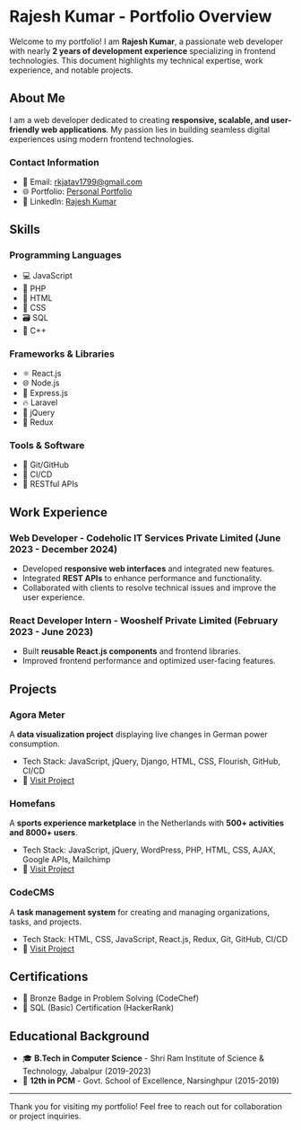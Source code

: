 # Rajesh Kumar - Portfolio Overview

Welcome to my portfolio! I am **Rajesh Kumar**, a passionate web developer with nearly **2 years of development experience** specializing in frontend technologies. This document highlights my technical expertise, work experience, and notable projects.

## About Me
I am a web developer dedicated to creating **responsive, scalable, and user-friendly web applications**. My passion lies in building seamless digital experiences using modern frontend technologies.

### Contact Information
- 📧 Email: [rkjatav1799@gmail.com](mailto:rkjatav1799@gmail.com)
- 🌐 Portfolio: [Personal Portfolio](https://rajeshjatav1.github.io/my-portfolio/)
- 🔗 LinkedIn: [Rajesh Kumar](https://www.linkedin.com/in/rajesh-kumar-407a25224)

## Skills
### Programming Languages
- 💻 JavaScript
- 💾 PHP
- 📝 HTML
- 🎨 CSS
- 🗃️ SQL
- 🔢 C++

### Frameworks & Libraries
- ⚛️ React.js
- 🌐 Node.js
- 🚀 Express.js
- 🔥 Laravel
- 📌 jQuery
- 🔄 Redux

### Tools & Software
- 🔗 Git/GitHub
- 🔄 CI/CD
- 🔌 RESTful APIs

## Work Experience
### Web Developer - Codeholic IT Services Private Limited (June 2023 - December 2024)
- Developed **responsive web interfaces** and integrated new features.
- Integrated **REST APIs** to enhance performance and functionality.
- Collaborated with clients to resolve technical issues and improve the user experience.

### React Developer Intern - Wooshelf Private Limited (February 2023 - June 2023)
- Built **reusable React.js components** and frontend libraries.
- Improved frontend performance and optimized user-facing features.

## Projects
### Agora Meter
A **data visualization project** displaying live changes in German power consumption.
- Tech Stack: JavaScript, jQuery, Django, HTML, CSS, Flourish, GitHub, CI/CD
- 🔗 [Visit Project](https://www.agora-energiewende.org/data-tools/agorameter/chart/today/power_generation/08.11.2024/11.11.2024/hourly)

### Homefans
A **sports experience marketplace** in the Netherlands with **500+ activities and 8000+ users**.
- Tech Stack: JavaScript, jQuery, WordPress, PHP, HTML, CSS, AJAX, Google APIs, Mailchimp
- 🔗 [Visit Project](https://homefans.net/)

### CodeCMS
A **task management system** for creating and managing organizations, tasks, and projects.
- Tech Stack: HTML, CSS, JavaScript, React.js, Redux, Git, GitHub, CI/CD
- 🔗 [Visit Project](https://cmsdashboard.codeholic.in/)

## Certifications
- 🥉 Bronze Badge in Problem Solving (CodeChef)
- 📜 SQL (Basic) Certification (HackerRank)

## Educational Background
- 🎓 **B.Tech in Computer Science** - Shri Ram Institute of Science & Technology, Jabalpur (2019-2023)
- 🏫 **12th in PCM** - Govt. School of Excellence, Narsinghpur (2015-2019)

---
Thank you for visiting my portfolio! Feel free to reach out for collaboration or project inquiries.

